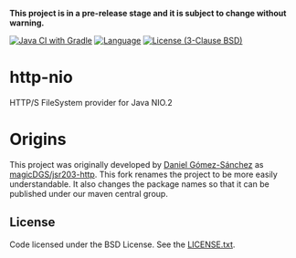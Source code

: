 **This project is in a pre-release stage and it is subject to change without warning.**

[![Java CI with Gradle](https://github.com/broadinstitute/http-nio/actions/workflows/test.yml/badge.svg?branch=master&event=push)](https://github.com/broadinstitute/http-nio/actions/workflows/test.yml)
[![Language](http://img.shields.io/badge/language-java-brightgreen.svg)](https://www.java.com/)
[![License (3-Clause BSD)](https://img.shields.io/badge/license-BSD%203--Clause-blue.svg)](https://opensource.org/licenses/BSD-3-Clause)

# http-nio

HTTP/S FileSystem provider for Java NIO.2

# Origins
This project was originally developed by [Daniel Gómez-Sánchez](https://github.com/magicDGS) as [magicDGS/jsr203-http](https://github.com/magicDGS/jsr203-http).
This fork renames the project to be more easily understandable.  It also changes the package names so that it can be published under our maven central group.
  
## License

Code licensed under the BSD License. See the
[LICENSE.txt](https://github.com/broadinstitute/http-nio/blob/master/LICENSE.txt).
